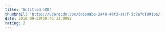 ```yaml
---
title: 'Untitled 488'
thumbnail: 'https://ucarecdn.com/6dee0abe-2448-4ef3-ae7f-3c7efdf991b6/'
date: 2018-09-28T06:46:33.000Z
rating: 2
---
```

